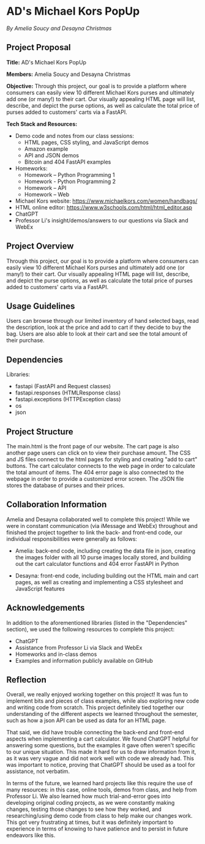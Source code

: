 # AD's Michael Kors PopUp
*By Amelia Soucy and Desayna Christmas*

## Project Proposal
**Title:** AD's Michael Kors PopUp

**Members:** Amelia Soucy and Desayna Christmas 

**Objective:** Through this project, our goal is to provide a platform where consumers can easily view 10 different Michael Kors purses and ultimately add one (or many!) to their cart. Our visually appealing HTML page will list, describe, and depict the purse options, as well as calculate the total price of purses added to customers' carts via a FastAPI.

**Tech Stack and Resources:** 
- Demo code and notes from our class sessions:
    - HTML pages, CSS styling, and JavaScript demos
    - Amazon example 
    - API and JSON demos
    - Bitcoin and 404 FastAPI examples
- Homeworks:
    - Homework – Python Programming 1
    - Homework - Python Programming 2
    - Homework – API
    - Homework – Web
- Michael Kors website: https://www.michaelkors.com/women/handbags/
- HTML online editor: https://www.w3schools.com/html/html_editor.asp
- ChatGPT
- Professor Li's insight/demos/answers to our questions via Slack and WebEx

## Project Overview
Through this project, our goal is to provide a platform where consumers can easily view 10 different Michael Kors purses and ultimately add one (or many!) to their cart. Our visually appealing HTML page will list, describe, and depict the purse options, as well as calculate the total price of purses added to customers' carts via a FastAPI.

## Usage Guidelines
Users can browse through our limited inventory of hand selected bags, read the description, look at the price and add to cart if they decide to buy the bag. Users are also able to look at their cart and see the total amount of their purchase. 

## Dependencies
Libraries:
- fastapi (FastAPI and Request classes)
- fastapi.responses (HTMLResponse class)
- fastapi.exceptions (HTTPException class)
- os
- json 

## Project Structure
The main.html is the front page of our website. The cart page is also another page users can click on to view their purchase amount. The CSS and JS files connect to the html pages for styling and creating "add to cart" buttons. The cart calculator connects to the web page in order to calculate the total amount of items. The 404 error page is also connected to the webpage in order to provide a customized error screen. The JSON file stores the database of purses and their prices. 


## Collaboration Information
Amelia and Desayna collaborated well to complete this project! While we were in constant communication (via iMessage and WebEx) throughout and finished the project together to link the back- and front-end code, our individual responsibilities were generally as follows:

- Amelia: back-end code, including creating the data file in json, creating the images folder with all 10 purse images locally stored, and building out the cart calculator functions and 404 error FastAPI in Python

- Desayna: front-end code, including building out the HTML main and cart pages, as well as creating and implementing a CSS stylesheet and JavaScript features

## Acknowledgements
In addition to the aforementioned libraries (listed in the "Dependencies" section), we used the following resources to complete this project:

- ChatGPT
- Assistance from Professor Li via Slack and WebEx
- Homeworks and in-class demos
- Examples and information publicly available on GitHub

## Reflection
Overall, we really enjoyed working together on this project! It was fun to implement bits and pieces of class examples, while also exploring new code and writing code from scratch. This project definitely tied together our understanding of the different aspects we learned throughout the semester, such as how a json API can be used as data for an HTML page.

That said, we did have trouble connecting the back-end and front-end aspects when implementing a cart calculator. We found ChatGPT helpful for answering some questions, but the examples it gave often weren't specific to our unique situation. This made it hard for us to draw information from it, as it was very vague and did not work well with code we already had. This was important to notice, proving that ChatGPT should be used as a tool for assistance, not verbatim.

In terms of the future, we learned hard projects like this require the use of many resources: in this case, online tools, demos from class, and help from Professor Li. We also learned how much trial-and-error goes into developing original coding projects, as we were constantly making changes, testing those changes to see how they worked, and researching/using demo code from class to help make our changes work. This got very frustrating at times, but it was definitely important to experience in terms of knowing to have patience and to persist in future endeavors like this.
